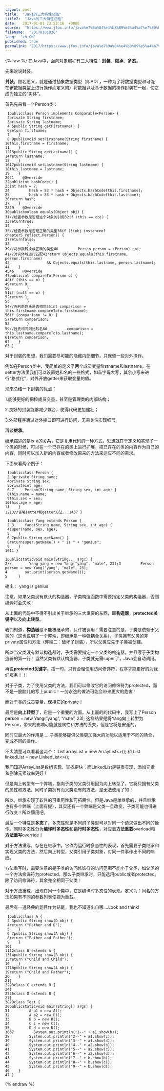 ```yaml
---
layout: post
title:  "Java的三大特性总结"
title2:  "Java的三大特性总结"
date:   2017-01-01 23:52:16  +0800
source:  "https://www.jfox.info/java%e7%9a%84%e4%b8%89%e5%a4%a7%e7%89%b9%e6%80%a7%e6%80%bb%e7%bb%93.html"
fileName:  "20170101036"
lang:  "zh_CN"
published: true
permalink: "2017/https://www.jfox.info/java%e7%9a%84%e4%b8%89%e5%a4%a7%e7%89%b9%e6%80%a7%e6%80%bb%e7%bb%93.html"
---
```

{% raw %}
在Java中，面向对象编程有三大特性：**封装**、**继承**、**多态**。

先来说说封装。

**封装**，顾名思义，就是通过抽象数据类型（即ADT，一种为了将数据类型和可能在该数据类型上进行操作而定义的）将数据以及基于数据的操作封装在一起，使之成为独立的“实体”。

首先先来看一个Person类：

     1publicclass Person implements Comparable<Person> {
     2private String firstname;
     3private String lastname;
     4 5public String getFirstname() {
     6return firstname;
     7    }
     8 9publicvoid setFirstname(String firstname) {
    10this.firstname = firstname;
    11    }
    1213public String getLastname() {
    14return lastname;
    15    }
    1617publicvoid setLastname(String lastname) {
    18this.lastname = lastname;
    19    }
    2021    @Override
    22publicint hashCode() {
    23int hash = 7;
    24         hash = 83 * hash + Objects.hashCode(this.firstname);
    25         hash = 83 * hash + Objects.hashCode(this.lastname);
    26return hash;
    27    }
    2829    @Override
    30publicboolean equals(Object obj) {
    31//检查参数是否是这个对象的引用32if (this == obj) {
    33returntrue;
    34        }
    35//检查参数是否是正确的类型36if (!(obj instanceof chapter5_reflect.Person)) {
    37returnfalse;
    38        }
    39//将参数转换成正确的类型40         Person person = (Person) obj;
    41//对实体域进行匹配42return Objects.equals(this.firstname, person.firstname)
    43                 && Objects.equals(this.lastname, person.lastname);
    44    }
    4546    @Override
    47publicint compareTo(Person o) {
    48if (this == o) {
    49return 0;
    50        }
    51if (null == o) {
    52return 1;
    53        }
    54//先判断姓氏是否相同55int comparison = this.firstname.compareTo(o.firstname);
    56if (comparison != 0) {
    57return comparison;
    58        }
    59//姓氏相同则比较名60         comparison = this.lastname.compareTo(o.lastname);
    61return comparison;
    62    }
    63 }

对于封装的思想，我们需要尽可能的隐藏内部细节，只保留一些对外操作。

例如在Person类中，我简单的定义了两个成员变量firstname和lastname，在setter方法里我们可以设置姓和名的一些格式，如首字母大写，其余小写来进行“格式化”，对外开放getter来获取变量的值。

现来总结一下封装的优点：

1.能够更好的把控成员变量，甚至是管理类的内部结构；

2.良好的封装能够减少耦合，使得代码更加健壮；

3.外部程序通过对外接口即可进行访问，无需关注实现细节。

再谈**继承**。

继承描述的是is-a的关系，它是复用代码的一种方式，思想就在于定义和实现了一个类的时候，可以在一个已存在的类上进行扩展，把已存在的类的内容作为自己的内容，同时可以加入新的内容或者修改原来的方法来适应不同的需求。

下面来看两个例子：

     1publicclass Person {
     2 3private String name;
     4private String sex;
     5privateint age;
     6 7     Person(String name, String sex, int age) {
     8this.name = name;
     9this.sex = sex;
    10this.age = age;
    11    }
    1213//省略setter和getter方法...1437 }

     1publicclass Yang extends Person {
     2 3     Yang(String name, String sex, int age) {
     4super(name, sex, age);
     5    }
     6 7public String getName() {
     8returnsuper.getName() + " is " + "genius";
     9    }
    1011 }

    1publicstaticvoid main(String... argc) {
    2//        Yang yang = new Yang("yang", "male", 23);3         Person person = new Yang("yang", "male", 23);
    4        out.print(person.getName());
    5     }

输出： yang is genius

注意，如果父类没有默认的构造器，子类构造函数中需要指定父类的构造器，否则编译将会失败！

从上面的代码中不得不引出关于继承的三大重要的东西，即**构造器**，**protected关键字**以及**向上转型**。

我们知道，**构造器**是不能被继承的，只许被调用！需要注意的是，子类是依赖于父类的（这也说明了一个弊端，即继承是一种强耦合关系），子类拥有父类的非private属性和方法（弊端二：破坏了封装），所以父类应先于子类被创建。

所以当父类没有默认构造器时，子类需要指定一个父类的构造器，并且写于子类构造器的第一行！当然父类有默认构造器，子类就无需super了，Java会自动调用。

再说**protected关键字**。插一句，只有合理使用访问修饰符，程序才能更好的为我们服务！！

对于子类，为了使用父类的方法，我们可以修改它的访问修饰符为protected，而不是一股脑儿的写上public！一劳永逸的做法可能会带来更大的危害！

而对于类的成员变量，保持它的private！

最后是**向上转型**了，它是一个重要的方面。从上面的的代码中，我写上了Person person = new Yang(“yang”, “male”, 23); 这样结果是将Yang向上转型为Person，带来的影响可能就是属性和方法的丢失，但是它将是安全的。

同时它最大的作用是…..子类能够提供父类更加强大的功能以适用于不同的场合，完成不同的操作。

不太清楚可以看看这两个： List<String> arrayList = new ArrayList<>(); 和 List<String> linkedList = new LinkedList<>();

我们知道ArrayList是数组实现，查找更快；而LinkedList是链表实现，添加元素和删除元素效率更好！

但是向上转型有一个弊端，指向子类的父类引用因为向上转型了，它将只拥有父类的属性和方法，同时子类拥有而父类没有的方法，是无法使用了的！

所以，继承实现了软件的可重用性和可拓展性。但是Java是单继承的，并且继承也有多个弊端（上面有提），其实还有一个弊端是父类一旦改变，子类可能也得进行改变！所以慎用吧。

最后一个特性是**多态**了。多态性就是不同的子类型可以对同一个请求做出不同的操作。同时多态性分为**编译时多态性**和**运行时多态性**，对应着**方法重载**overload和**方法重写**override！

对于方法重写，存在在继承中。它作为运行时多态性的表现，首先需要子类继承和实现父类的方法，然后向上转型，父类引用子类对象，对同一件事作出不同的响应。

方法重写时，需要注意的是子类的访问修饰符的访问范围不能小于父类，如父类的一个方法修饰符为protected，那么子类继承时，只能选用public或者protected。除了访问修饰符，其余完全相同于父类！

对于方法重载，出现在同一个类中，它是编译时多态性的表现。定义为：同名的方法如果有不同的参数列表便视为重载。

最后有一道经典的题目作为结尾，我也不知道出自哪….Look and think!

     1publicclass A {
     2 3public String show(D obj) {
     4return ("Father and D");
     5    }
     6 7public String show(A obj) {
     8return ("Father and Father");
     9    }
    10}
    1112class B extends A {
    1314public String show(B obj) {
    15return ("Child and Child");
    16    }
    1718public String show(A obj) {
    19return ("Child and Father");
    20    }
    21}
    2223class C extends B {
    24}
    2526class D extends B {
    27}
    2829class Test {
    30publicstaticvoid main(String[] args) {
    31         A a1 = new A();
    32         A a2 = new B();
    33         B b = new B();
    34         C c = new C();
    35         D d = new D();
    3637         System.out.println("1--" + a1.show(b));
    38         System.out.println("2--" + a1.show(c));
    39         System.out.println("3--" + a1.show(d));
    40         System.out.println("4--" + a2.show(b));
    41         System.out.println("5--" + a2.show(c));
    42         System.out.println("6--" + a2.show(d));
    43         System.out.println("7--" + b.show(b));
    44         System.out.println("8--" + b.show(c));
    45         System.out.println("9--" + b.show(d));
    46    }
    47 }
{% endraw %}
